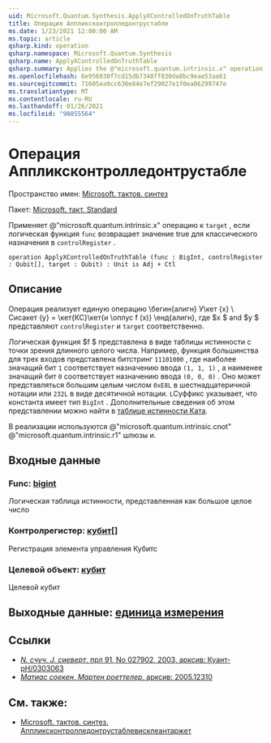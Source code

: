 ```yaml
---
uid: Microsoft.Quantum.Synthesis.ApplyXControlledOnTruthTable
title: Операция Аппликсконтролледонтрустабле
ms.date: 1/23/2021 12:00:00 AM
ms.topic: article
qsharp.kind: operation
qsharp.namespace: Microsoft.Quantum.Synthesis
qsharp.name: ApplyXControlledOnTruthTable
qsharp.summary: Applies the @"microsoft.quantum.intrinsic.x" operation on `target`, if the Boolean function `func` evaluates to true for the classical assignment in `controlRegister`.
ms.openlocfilehash: 6e956038f7cd15db7348ff830da8bc9eae53aa61
ms.sourcegitcommit: 71605ea9cc630e84e7ef29027e1f0ea06299747e
ms.translationtype: MT
ms.contentlocale: ru-RU
ms.lasthandoff: 01/26/2021
ms.locfileid: "98855564"
---
```

# <a name="applyxcontrolledontruthtable-operation"></a>Операция Аппликсконтролледонтрустабле

Пространство имен: [Microsoft. тактов. синтез](xref:Microsoft.Quantum.Synthesis)

Пакет: [Microsoft. такт. Standard](https://nuget.org/packages/Microsoft.Quantum.Standard)


Применяет @"microsoft.quantum.intrinsic.x" операцию к `target` , если логическая функция `func` возвращает значение true для классического назначения в `controlRegister` .

```qsharp
operation ApplyXControlledOnTruthTable (func : BigInt, controlRegister : Qubit[], target : Qubit) : Unit is Adj + Ctl
```


## <a name="description"></a>Описание

Операция реализует единую операцию \бегин{алигн} У\кет {x} \ Сисакет {y} = \кет{КС}\кет{и \оплус f (x)} \енд{алигн}, где $x $ and $y $ представляют `controlRegister` и `target` соответственно.

Логическая функция $f $ представлена в виде таблицы истинности с точки зрения длинного целого числа.
Например, функция большинства для трех входов представлена битстринг `11101000` , где наиболее значащий бит `1` соответствует назначению ввода `(1, 1, 1)` , а наименее значащий бит `0` соответствует назначению ввода `(0, 0, 0)` .
Оно может представляться большим целым числом `0xE8L` в шестнадцатеричной нотации или `232L` в виде десятичной нотации.  `L`Суффикс указывает, что константа имеет тип `BigInt` .
Дополнительные сведения об этом представлении можно найти в [таблице истинности Ката](https://github.com/microsoft/QuantumKatas/tree/main/TruthTables).

В реализации используются @"microsoft.quantum.intrinsic.cnot" @"microsoft.quantum.intrinsic.r1" шлюзы и.

## <a name="input"></a>Входные данные

### <a name="func--bigint"></a>Func: [bigint](xref:microsoft.quantum.lang-ref.bigint)

Логическая таблица истинности, представленная как большое целое число


### <a name="controlregister--qubit"></a>Контролрегистер: [кубит](xref:microsoft.quantum.lang-ref.qubit)[]

Регистрация элемента управления Кубитс


### <a name="target--qubit"></a>Целевой объект: [кубит](xref:microsoft.quantum.lang-ref.qubit)

Целевой кубит



## <a name="output--unit"></a>Выходные данные: [единица измерения](xref:microsoft.quantum.lang-ref.unit)



## <a name="references"></a>Ссылки

- [*N. счуч*, *J. сиеверт*, прл 91, No 027902, 2003, арксив: Куант-pH/0303063](https://arxiv.org/abs/quant-ph/0303063)
- [*Матиас соекен*, *Мартен роеттелер*, арксив: 2005.12310](https://arxiv.org/abs/2005.12310)

## <a name="see-also"></a>См. также:

- [Microsoft. тактов. синтез. Аппликсконтролледонтрустаблевисклеантаржет](xref:Microsoft.Quantum.Synthesis.ApplyXControlledOnTruthTableWithCleanTarget)